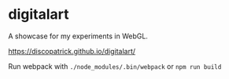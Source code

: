# digitalart

A showcase for my experiments in WebGL.

https://discopatrick.github.io/digitalart/

Run webpack with `./node_modules/.bin/webpack` or `npm run build`
